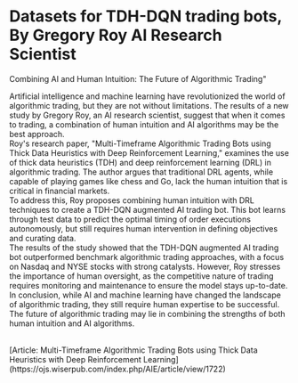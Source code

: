 # Datasets for TDH-DQN trading bots, By Gregory Roy AI Research Scientist
Combining AI and Human Intuition: The Future of Algorithmic Trading"

Artificial intelligence and machine learning have revolutionized the world of algorithmic trading, but they are not without limitations. The results of a new study by Gregory Roy, an AI research scientist, suggest that when it comes to trading, a combination of human intuition and AI algorithms may be the best approach.
<br>
Roy's research paper, "Multi-Timeframe Algorithmic Trading Bots using Thick Data Heuristics with Deep Reinforcement Learning," examines the use of thick data heuristics (TDH) and deep reinforcement learning (DRL) in algorithmic trading. The author argues that traditional DRL agents, while capable of playing games like chess and Go, lack the human intuition that is critical in financial markets.
<br>
To address this, Roy proposes combining human intuition with DRL techniques to create a TDH-DQN augmented AI trading bot. This bot learns through test data to predict the optimal timing of order executions autonomously, but still requires human intervention in defining objectives and curating data.
<br>
The results of the study showed that the TDH-DQN augmented AI trading bot outperformed benchmark algorithmic trading approaches, with a focus on Nasdaq and NYSE stocks with strong catalysts. However, Roy stresses the importance of human oversight, as the competitive nature of trading requires monitoring and maintenance to ensure the model stays up-to-date.
<br>
In conclusion, while AI and machine learning have changed the landscape of algorithmic trading, they still require human expertise to be successful. The future of algorithmic trading may lie in combining the strengths of both human intuition and AI algorithms.
<br>



<br>
[Article: Multi-Timeframe Algorithmic Trading Bots using Thick Data Heuristics with Deep Reinforcement Learning](https://ojs.wiserpub.com/index.php/AIE/article/view/1722)



